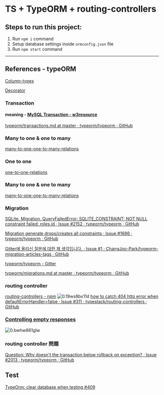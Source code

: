 # TS + TypeORM + routing-controllers

## Steps to run this project:

1. Run `npm i` command
2. Setup database settings inside `ormconfig.json` file
3. Run `npm start` command

----
## References - typeORM


[Column-types](http://typeorm.io/#/entities/column-types)

[Decorator](http://typeorm.io/#/decorator-reference/joincolumn)


### Transaction
#### meaning - [MySQL Transaction - w3resource](https://www.w3resource.com/mysql/mysql-transaction.php)

[typeorm/transactions.md at master · typeorm/typeorm · GitHub](https://github.com/typeorm/typeorm/blob/master/docs/transactions.md)

### Many to one & one to many
[many-to-one-one-to-many-relations ](https://github.com/typeorm/typeorm/blob/master/docs/many-to-one-one-to-many-relations.md)

### One to one
[one-to-one-relations ](https://github.com/typeorm/typeorm/blob/master/docs/one-to-one-relations.md)

### Many to one & one to many
[many-to-one-one-to-many-relations](https://github.com/typeorm/typeorm/blob/master/docs/many-to-one-one-to-many-relations.md)

### Migration
[SQLite. Migration. QueryFailedError: SQLITE_CONSTRAINT: NOT NULL constraint failed: roles.id · Issue #2152 · typeorm/typeorm · GitHub](https://github.com/typeorm/typeorm/issues/2152)

[Migration generate drops/creates all constraints · Issue #1686 · typeorm/typeorm · GitHub](https://github.com/typeorm/typeorm/issues/1686)

[Gitter에 올리신 질문에 대한 제 생각입니다. · Issue #1 · ChangJoo-Park/typeorm-migration-articles-tags · GitHub](https://github.com/ChangJoo-Park/typeorm-migration-articles-tags/issues/1)

[typeorm/typeorm - Gitter](https://gitter.im/typeorm/typeorm?at=5ad506b85f188ccc15702151)

[typeorm/migrations.md at master · typeorm/typeorm · GitHub](https://github.com/typeorm/typeorm/blob/master/docs/migrations.md)

### routing controller

[routing-controllers - npm](https://www.npmjs.com/package/routing-controllers)
![0.19ws8bx11d](/:storage/0.19ws8bx11d.png)
[how to catch 404 http error when defaultErrorHandler=false · Issue #311 · typestack/routing-controllers · GitHub](https://github.com/typestack/routing-controllers/issues/311)


### [Controlling empty responses](https://github.com/typestack/routing-controllers#controlling-empty-responses)
![0.bwhw861glw](/:storage/0.bwhw861glw.png)


### routing controller 問題
[Question: Why doesn't the transaction below rollback on exception? · Issue #2013 · typeorm/typeorm · GitHub](https://github.com/typeorm/typeorm/issues/2013)


## Test
[TypeOrm: clear database when testing #409](https://github.com/nestjs/nest/issues/409)

